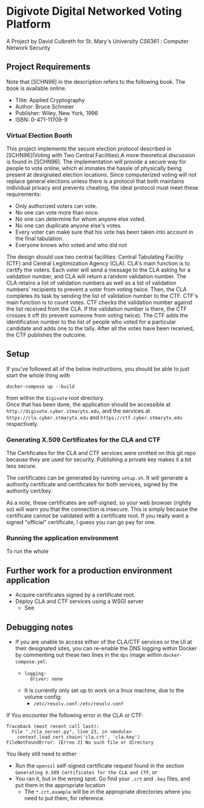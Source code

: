 # Digivote Digital Networked Voting Platform

A Project by David Culbreth for St. Mary's University CS6361 : Computer Network Security

## Project Requirements 
Note that \[SCHN96\] in the description refers to the following book. The book is available online.

- Title: Applied Cryptography
- Author: Bruce Schneier
- Publisher: Wiley, New York, 1996
- ISBN: 0-471-11709-9

### Virtual Election Booth

This project implements the secure election protocol described in \[SCHN96\](Voting with Two Central Facilities).A more theoretical discussion is found in \[SCHN96\]. The implementation will provide a secure way for people to vote online, which el iminates the hassle of physically being present at designated election locations. Since computerized voting will not replace general elections unless there is a protocol that both maintains individual privacy and prevents cheating, the ideal protocol must meet these requirements:
- Only authorized voters can vote. 
- No one can vote more than once. 
- No one can determine for whom anyone else voted. 
- No one can duplicate anyone else's votes. 
- Every voter can make sure that his vote has been taken into account in the final tabulation. 
- Everyone knows who voted and who did not

The design should use two central facilities: Central Tabulating Facility (CTF) and Central 
Legitimization Agency (CLA). CLA's main function is to certify the voters. Each voter will send a message to the CLA asking for a validation number, and CLA will return a random validation number. The CLA retains a list of validation numbers as well as a list of validation numbers' recipients to prevent a voter from voting twice. Then, the CLA completes its task by sending the list of validation number to the CTF. CTF's main function is to count votes. CTF checks the validation number against the list received from the CLA. If the validation number is there, the CTF crosses it off (to prevent someone from voting twice). The CTF adds the identification number to the list of people who voted for a particular candidate and adds one to the tally. After all the votes have been received, the CTF publishes the outcome.

## Setup

If you've followed all of the below instructions, you should be able to just start the whole thing with 
```
docker-compose up --build
``` 
from within the `digivote` root directory. <br/>
Once that has been done, the application should be accessible at `http://digivote.cyber.stmarytx.edu`, and the services at `https://cla.cyber.stmarytx.edu` and `https://ctf.cyber.stmarytx.edu` respectively.

### Generating X.509 Certificates for the CLA and CTF

The Certificates for the CLA and CTF services were omitted on this git repo because they are used for security. Publishing a private key makes it a bit less secure.

The certificates can be generated by running `setup.sh`. It will generate a authority certificate and certificates for both services, signed by the authority cert/key.

As a note, these certificates are self-signed, so your web browser (rightly so) will warn you that the connection is insecure. This is simply because the certificate cannot be validated with a certificate root. If you really want a signed "official" certificate, I guess you can go pay for one.

### Running the application environment

To run the whole 

## Further work for a production environment application

- Acquire certificates signed by a certificate root.
- Deploy CLA and CTF services using a WSGI server 
  - See 

## Debugging notes
- If you are unable to access either of the CLA/CTF services or the UI at their designated sites, you can re-enable the DNS logging within Docker by commenting out these two lines in the `dps` image within `docker-compose.yml`: 
  - ```
    logging:
      driver: none
    ```
  - It is currently only set up to work on a linux machine, due to the volume config:
    - `/etc/resolv.conf:/etc/resolv.conf`

If You encounter the following error in the CLA or CTF:
```
Traceback (most recent call last):
  File "./cla_server.py", line 23, in <module>
    context.load_cert_chain('cla.crt', 'cla.key')
FileNotFoundError: [Errno 2] No such file or directory
```
You likely still need to either
- Run the `openssl` self-signed certificate request found in the section `Generating X.509 Certificates for the CLA and CTF`, or 
- You ran it, but in the wrong spot. Go find your `.crt` and `.key` files, and put them in the appropriate location 
  - The `*.crt.example` will be in the appropriate directories where you need to put them, for reference.
